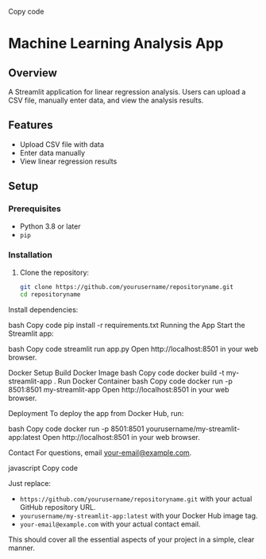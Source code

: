 
Copy code
# Machine Learning Analysis App

## Overview

A Streamlit application for linear regression analysis. Users can upload a CSV file, manually enter data, and view the analysis results.

## Features

- Upload CSV file with data
- Enter data manually
- View linear regression results

## Setup

### Prerequisites

- Python 3.8 or later
- `pip`

### Installation

1. Clone the repository:

   ```bash
   git clone https://github.com/yourusername/repositoryname.git
   cd repositoryname
Install dependencies:

bash
Copy code
pip install -r requirements.txt
Running the App
Start the Streamlit app:

bash
Copy code
streamlit run app.py
Open http://localhost:8501 in your web browser.

Docker Setup
Build Docker Image
bash
Copy code
docker build -t my-streamlit-app .
Run Docker Container
bash
Copy code
docker run -p 8501:8501 my-streamlit-app
Open http://localhost:8501 in your web browser.

Deployment
To deploy the app from Docker Hub, run:

bash
Copy code
docker run -p 8501:8501 yourusername/my-streamlit-app:latest
Open http://localhost:8501 in your web browser.

Contact
For questions, email your-email@example.com.

javascript
Copy code

Just replace:
- `https://github.com/yourusername/repositoryname.git` with your actual GitHub repository URL.
- `yourusername/my-streamlit-app:latest` with your Docker Hub image tag.
- `your-email@example.com` with your actual contact email.

This should cover all the essential aspects of your project in a simple, clear manner.
